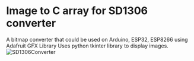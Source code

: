 # Image to C array for SD1306 converter
A bitmap converter that could be used on Arduino, ESP32, ESP8266 using Adafruit GFX Library
Uses python tkinter library to display images.
![SD1306Converter](https://github.com/user-attachments/assets/cd38ae9e-ea11-408b-b98a-1ea0f919c1e0)
